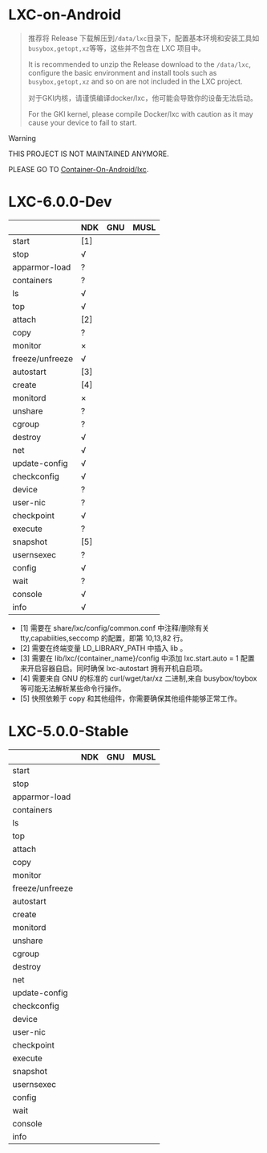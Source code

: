 # LXC-on-Android
> 推荐将 Release 下载解压到`/data/lxc`目录下，配置基本环境和安装工具如`busybox,getopt,xz`等等，这些并不包含在 LXC 项目中。
> 
> It is recommended to unzip the Release download to the `/data/lxc`, configure the basic environment and install tools such as `busybox,getopt,xz` and so on are not included in the LXC project.
>
> 对于GKI内核，请谨慎编译docker/lxc，他可能会导致你的设备无法启动。
>
> For the GKI kernel, please compile Docker/lxc with caution as it may cause your device to fail to start.
>

> [!WARNING]
> 
> THIS PROJECT IS NOT MAINTAINED ANYMORE.
> 
> PLEASE GO TO [Container-On-Android/lxc](https://github.com/Container-On-Android/lxc).

# LXC-6.0.0-Dev
|                  |  NDK  |  GNU  |  MUSL  |
|------------------|-------|-------|--------|
| start            |  [1]  |       |        |
| stop             |   √   |       |        |
| apparmor-load    |   ?   |       |        |
| containers       |   ?   |       |        |
| ls               |   √   |       |        |
| top              |   √   |       |        |
| attach           |  [2]  |       |        |
| copy             |   ?   |       |        |
| monitor          |   ×   |       |        |
| freeze/unfreeze  |   √   |       |        |
| autostart        |  [3]  |       |        |
| create           |  [4]  |       |        |
| monitord         |   ×   |       |        |
| unshare          |   ?   |       |        |
| cgroup           |   ?   |       |        |
| destroy          |   √   |       |        |
| net              |   √   |       |        |
| update-config    |   √   |       |        |
| checkconfig      |   √   |       |        |
| device           |   ?   |       |        |
| user-nic         |   ?   |       |        |
| checkpoint       |   √   |       |        |
| execute          |   ?   |       |        |
| snapshot         |  [5]  |       |        |
| usernsexec       |   ?   |       |        |
| config           |   √   |       |        |
| wait             |   ?   |       |        |
| console          |   √   |       |        |
| info             |   √   |       |        |

- [1] 需要在 share/lxc/config/common.conf 中注释/删除有关 tty,capabiities,seccomp 的配置，即第 10,13,82 行。
- [2] 需要在终端变量 LD_LIBRARY_PATH 中插入 lib 。
- [3] 需要在 lib/lxc/{container_name}/config 中添加 lxc.start.auto = 1 配置来开启容器自启。同时确保 lxc-autostart 拥有开机自启项。
- [4] 需要来自 GNU 的标准的 curl/wget/tar/xz 二进制,来自 busybox/toybox 等可能无法解析某些命令行操作。
- [5] 快照依赖于 copy 和其他组件，你需要确保其他组件能够正常工作。 

# LXC-5.0.0-Stable
|                  |  NDK  |  GNU  |  MUSL  |
|------------------|-------|-------|--------|
| start            |       |       |        |
| stop             |       |       |        |
| apparmor-load    |       |       |        |
| containers       |       |       |        |
| ls               |       |       |        |
| top              |       |       |        |
| attach           |       |       |        |
| copy             |       |       |        |
| monitor          |       |       |        |
| freeze/unfreeze  |       |       |        |
| autostart        |       |       |        |
| create           |       |       |        |
| monitord         |       |       |        |
| unshare          |       |       |        |
| cgroup           |       |       |        |
| destroy          |       |       |        |
| net              |       |       |        |
| update-config    |       |       |        |
| checkconfig      |       |       |        |
| device           |       |       |        |
| user-nic         |       |       |        |
| checkpoint       |       |       |        |
| execute          |       |       |        |
| snapshot         |       |       |        |
| usernsexec       |       |       |        |
| config           |       |       |        |
| wait             |       |       |        |
| console          |       |       |        |
| info             |       |       |        |
